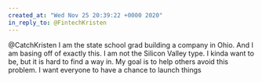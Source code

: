 ```yaml
---
created_at: "Wed Nov 25 20:39:22 +0000 2020"
in_reply_to: @FintechKristen
---
```


@CatchKristen I am the state school grad building a company in Ohio.  And I am basing off of exactly this. I am not the Silicon Valley type. I kinda want to be, but it is hard to find a way in. My goal is to help others avoid this problem. I want everyone to have a chance to launch things